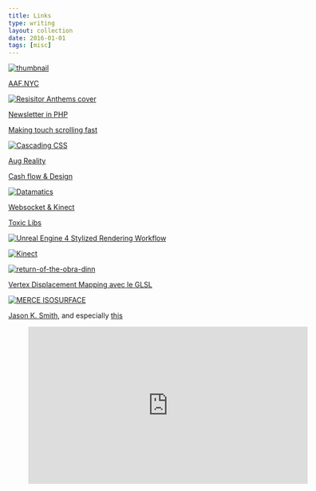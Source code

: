 ```yaml
---
title: Links
type: writing
layout: collection
date: 2016-01-01
tags: [misc]
---
```


[![thumbnail](http://lernertandsander.com/wp-content/uploads/2017/02/LS_Lernertandsander.jpg)](http://lernertandsander.com/ "Lerner and Sander")

[AAF.NYC](http://aaf.nyc/)

[![Resisitor Anthems cover](http://ericskiff.com/Resistor-anthems-cover_500.png)](http://ericskiff.com/music/ "Eric Skiff 8 bit music")

[Newsletter in PHP](https://code.tutsplus.com/tutorials/build-a-newsletter-system-with-php-and-mysql--net-5742)

[Making touch scrolling fast](https://developers.google.com/web/updates/2017/01/scrolling-intervention?ref=webdesignernews.com)

[![Cascading CSS](//i.imgur.com/cFBIsJq.png)](https://github.com/sidnz/CascadingCSS "Cascading CSS")

[Aug Reality](https://www.cnet.com/news/prosthetic-reality-the-artification-of-augmented-reality/)

[Cash flow & Design](http://www.erickarjaluoto.com/blog/how-to-be-a-better-designer/)

[![Datamatics](http://data.tomonaga.webfactional.com/static/ri_web/work/datamatics-datatron-1.jpg)](http://www.ryojiikeda.com/project/datamatics/ "ryoji ikeda")

[Websocket & Kinect](https://channel9.msdn.com/coding4fun/kinect/WebSocketing-the-Kinect-with-Kinection)

[Toxic Libs](http://toxiclibs.org/)

[![Unreal Engine 4 Stylized Rendering Workflow](https://80lv-cdn.akamaized.net/80.lv/uploads/2017/04/01_Hello.jpg)](https://80.lv/articles/unreal-engine-4-stylized-rendering-workflow/ "Unreal Engine 4 Stylized Rendering Workflow")

[![Kinect](//payload11.cargocollective.com/1/5/183689/2524464/Machine-Drum-Website-5.jpg)](http://andreaskoller.com/filter/processing/Machine-Drum "Drum Machine")

[![return-of-the-obra-dinn](https://img.itch.zone/aW1hZ2UvMTI2NTgvMjc2NDgyLmdpZg==/original/nyw5Of.gif)](https://dukope.itch.io/return-of-the-obra-dinn "return-of-the-obra-dinn")

[Vertex Displacement Mapping avec le GLSL](http://www.ozone3d.net/tutorials/vertex_displacement_mapping.php)

[![MERCE ISOSURFACE](http://www.flong.com/storage/images/projects/merce.jpg)](http://www.flong.com/projects/merce/ "Merce's Isosurface")

[Jason K. Smith](http://colordodge.com/), and especially [this](http://colordodge.com/ReactionDiffusion/)

<figure>
	<div class="full-width-video">
		<iframe width="560" height="315" src="https://www.youtube.com/embed/C7HL5wYqAbU" frameborder="0" allowfullscreen></iframe>
	</div>
</figure>
